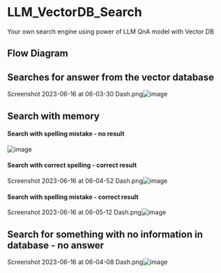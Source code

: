 # LLM_VectorDB_Search
Your own search engine using power of LLM QnA model with Vector DB

## Flow Diagram


## Searches for answer from the vector database
Screenshot 2023-06-16 at 06-03-30 Dash.png![image](https://github.com/amankiitg/LLM_VectorDB/assets/5688940/8e7af68b-a188-488e-a8c8-07ca1da77b61)


## Search with memory
#### Search with spelling mistake - no result
![image](https://github.com/amankiitg/LLM_VectorDB/assets/5688940/73ab7555-0b97-4356-b231-f7d9c38ab344)

#### Search with correct spelling - correct result
Screenshot 2023-06-16 at 06-04-52 Dash.png![image](https://github.com/amankiitg/LLM_VectorDB/assets/5688940/aaef8523-cc73-4dd5-b6cd-aecb84e4cddb)


#### Search with spelling mistake - correct result
Screenshot 2023-06-16 at 06-05-12 Dash.png![image](https://github.com/amankiitg/LLM_VectorDB/assets/5688940/1fcdbc82-5276-4894-aaf7-c6602ab61eac)


## Search for something with no information in database - no answer
Screenshot 2023-06-16 at 06-04-08 Dash.png![image](https://github.com/amankiitg/LLM_VectorDB/assets/5688940/c1482be2-3c98-4b47-82d7-70b3332f2a06)

